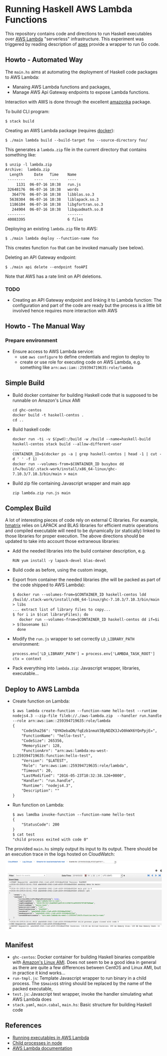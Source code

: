 # Running Haskell AWS Lambda Functions

This repository contains code and directions to run Haskell executables over [AWS Lambda]() "serverless" infrastructure. This experiment was triggered by reading description of [apex](http://apex.run) provide a wrapper to run Go code.

## Howto - Automated Way

The `main.hs` aims at automating the deployment of Haskell code packages to AWS Lambda:

* Manaing AWS Lambda functions and packages,
* Manage AWS Api Gateway endpoints to expose Lambda functions.

Interaction with AWS is done through the excellent [amazonka](https://github.com/brendanhay/amazonka) package.

To build CLI program:

```
$ stack build
```

Creating an AWS Lambda package (requires [docker](http://docker.io)):

```
$ ./main lambda build --build-target foo --source-directory foo/
```

This generates a `lambda.zip` file in the current directory that contains something like:

```
$ unzip -l lambda.zip
Archive:  lambda.zip
  Length     Date   Time    Name
 --------    ----   ----    ----
     1131  06-07-16 10:38   run.js
 32648176  06-07-16 10:38   words
   364776  06-07-16 10:38   libblas.so.3
  5638304  06-07-16 10:38   liblapack.so.3
  1186104  06-07-16 10:38   libgfortran.so.3
   244904  06-07-16 10:38   libquadmath.so.0
 --------                   -------
 40083395                   6 files
```

Deploying an existing `lambda.zip` file to AWS:

```
$ ./main lambda deploy --function-name foo
```

This creates function `foo` that can be invoked manually (see below).

Deleting an API Gateway endpoint:

```
$ ./main api delete --endpoint fooAPI
```

Note that AWS has a rate limit on API deletions.

### TODO

* Creating an API Gateway endpoint and linking it to Lambda function: The configuration and part of the code are ready but the process is a little bit involved hence requires more interaction with AWS

## Howto - The Manual Way

### Prepare environment

* Ensure access to AWS Lambda service:
    * use `aws configure` to define credentials and region to deploy to
    * create or use role for executing code on AWS Lambda, e.g. something like `arn:aws:iam::259394719635:role/lambda`

## Simple Build ##

* Build docker container for building Haskell code that is supposed to be runnable on Amazon's Linux AMI
    
    ```
    cd ghc-centos
    docker build -t haskell-centos .
    cd ..
    ```

* Build haskell code:

    ```
    docker run -ti -v $(pwd):/build -w /build --name=haskell-build haskell-centos stack build --allow-different-user
    ...
    CONTAINER_ID=$(docker ps -a | grep haskell-centos | head -1 | cut -d ' ' -f 1)
    docker run --volumes-from=$CONTAINER_ID busybox dd if=/build/.stack-work/install/x86_64-linux/ghc-7.10.3/7.10.3/bin/main > main
    ```

* Build zip file containing Javascript wrapper and main app
  
  ```
  zip lambda.zip run.js main
  ```

## Complex Build

A lot of interesting pieces of code rely on external C libraries. For example, [hmatrix](https://github.com/albertoruiz/hmatrix) relies on LAPACK and BLAS libraries for efficient matrix operations and compiled executable will need to be dynamically (or statically) linked to those libraries for proper execution. The above directions should be updated to take into account those extraneous libraries:

* Add the needed libraries into the build container description, e.g.

   ```
   RUN yum install -y lapack-devel blas-devel
   ```

* Build code as before, using the custom image,
* Export from container the needed libraries (the will be packed as part of the code shipped to AWS Lambda):

   ```
   $ docker run --volumes-from=$CONTAINER_ID haskell-centos ldd /build/.stack-work/install/x86_64-linux/ghc-7.10.3/7.10.3/bin/main > libs
   ... extract list of library files to copy...
   $ for i in $(cat libraryFiles); do
      docker run --volumes-from=$CONTAINER_ID haskell-centos dd if=$i > $(basename $i)
     done
   ```
* Modify the `run.js` wrapper to set correctly `LD_LIBRARY_PATH` environment:
     
   ```
   process.env['LD_LIBRARY_PATH'] = process.env['LAMBDA_TASK_ROOT']
   ctx = context
   ```
* Pack everything into `lambda.zip`: Javascript wrapper, libraries, executable...

## Deploy to AWS Lambda

* Create function on Lambda:

    ```
    $ aws lambda create-function --function-name hello-test --runtime nodejs4.3 --zip-file fileb://./aws-lambda.zip  --handler run.handle --role arn:aws:iam::259394719635:role/lambda
    {
        "CodeSha256": "QYKOebaDN/fqEzb1nmaV3ByNDZK3JvD0kWX6YQnPpjE=", 
        "FunctionName": "hello-test", 
        "CodeSize": 265356, 
        "MemorySize": 128, 
        "FunctionArn": "arn:aws:lambda:eu-west-1:259394719635:function:hello-test", 
        "Version": "$LATEST", 
        "Role": "arn:aws:iam::259394719635:role/lambda", 
        "Timeout": 20, 
        "LastModified": "2016-05-23T10:32:38.126+0000", 
        "Handler": "run.handle", 
        "Runtime": "nodejs4.3", 
        "Description": ""
    }
    ```

* Run function on Lambda:

    ```
    $ aws lamdba invoke-function --function-name hello-test
    {
        "StatusCode": 200
    }
    $ cat test
    "child process exited with code 0"
    ```

The provided `main.hs` simply output its input to its output. There should be an execution trace in the logs hosted on CloudWatch:

![](cloudwatch.png)
    
## Manifest

* `ghc-centos`: Docker container for building Haskell binaries compatible with [Amazon's Linux AMI](http://docs.aws.amazon.com/lambda/latest/dg/current-supported-versions.html). Does not seem to be a good idea in general as there are quite a few differences between CentOS and Linux AMI, but in practice it kind works...
* `run-tmpl.js`: Template Javascript wrapper to run binary in a child process. The `$$main$$` string should be replaced by the name of the packed executable,
* `test.js`: Javascript test wrapper, invoke the handler simulating what AWS Lambda does
* `stack.yaml`, `main.cabal`, `main.hs`: Basic structure for building Haskell code

## References

* [Running executables in AWS Lambda](http://aws.amazon.com/fr/blogs/compute/running-executables-in-aws-lambda/)
* [Child processes in node](https://nodejs.org/api/child_process.html)
* [AWS Lambda documentation](http://docs.aws.amazon.com/lambda/latest/dg/nodejs-create-deployment-pkg.html)
